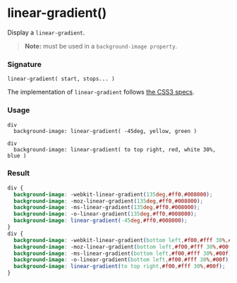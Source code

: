 # linear-gradient()

Display a `linear-gradient`.

> **Note:** must be used in a `background-image property`.

### Signature

`linear-gradient( start, stops... )`

The implementation of `linear-gradient` follows [the CSS3 specs](https://developer.mozilla.org/en-US/docs/Web/CSS/linear-gradient).

### Usage

```stylus
div
  background-image: linear-gradient( -45deg, yellow, green )

div
  background-image: linear-gradient( to top right, red, white 30%, blue )    
```

### Result

```css
div {
  background-image: -webkit-linear-gradient(135deg,#ff0,#008000);
  background-image: -moz-linear-gradient(135deg,#ff0,#008000);
  background-image: -ms-linear-gradient(135deg,#ff0,#008000);
  background-image: -o-linear-gradient(135deg,#ff0,#008000);
  background-image: linear-gradient(-45deg,#ff0,#008000);
}
div {
  background-image: -webkit-linear-gradient(bottom left,#f00,#fff 30%,#00f);
  background-image: -moz-linear-gradient(bottom left,#f00,#fff 30%,#00f);
  background-image: -ms-linear-gradient(bottom left,#f00,#fff 30%,#00f);
  background-image: -o-linear-gradient(bottom left,#f00,#fff 30%,#00f);
  background-image: linear-gradient(to top right,#f00,#fff 30%,#00f);
}
```
